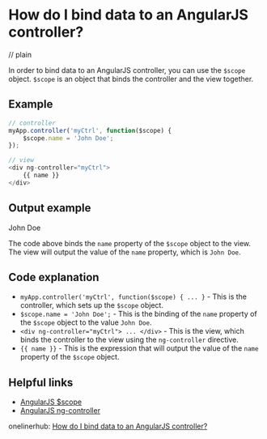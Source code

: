 # How do I bind data to an AngularJS controller?
// plain

In order to bind data to an AngularJS controller, you can use the `$scope` object. `$scope` is an object that binds the controller and the view together.

## Example

```javascript
// controller
myApp.controller('myCtrl', function($scope) {
    $scope.name = 'John Doe';
});

// view
<div ng-controller="myCtrl">
    {{ name }}
</div>
```

## Output example

John Doe

The code above binds the `name` property of the `$scope` object to the view. The view will output the value of the `name` property, which is `John Doe`.

## Code explanation

* `myApp.controller('myCtrl', function($scope) { ... }` - This is the controller, which sets up the `$scope` object.
* `$scope.name = 'John Doe';` - This is the binding of the `name` property of the `$scope` object to the value `John Doe`.
* `<div ng-controller="myCtrl"> ... </div>` - This is the view, which binds the controller to the view using the `ng-controller` directive.
* `{{ name }}` - This is the expression that will output the value of the `name` property of the `$scope` object.

## Helpful links
* [AngularJS $scope](https://docs.angularjs.org/guide/scope)
* [AngularJS ng-controller](https://docs.angularjs.org/api/ng/directive/ngController)

onelinerhub: [How do I bind data to an AngularJS controller?](https://onelinerhub.com/angularjs/how-do-i-bind-data-to-an-angularjs-controller)